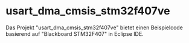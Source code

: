 # usart_dma_cmsis_stm32f407ve
Das Projekt "usart_dma_cmsis_stm32f407ve" bietet einen Beispielcode basierend auf "Blackboard STM32F407" in Eclipse IDE.
